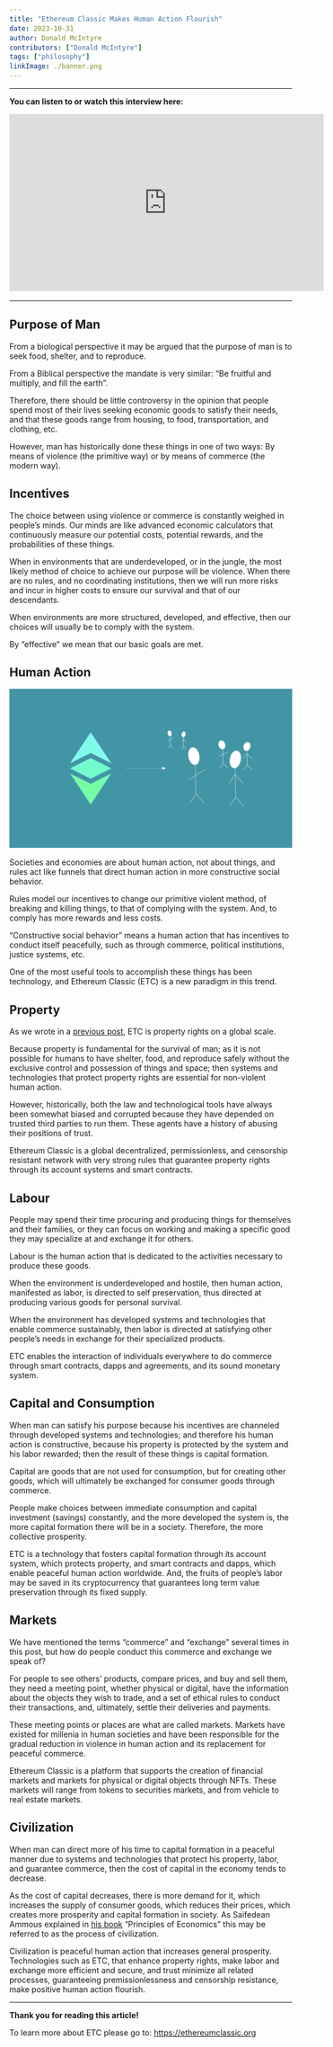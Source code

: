 ```yaml
---
title: "Ethereum Classic Makes Human Action Flourish"
date: 2023-10-31
author: Donald McIntyre
contributors: ["Donald McIntyre"]
tags: ["philosophy"]
linkImage: ./banner.png
---
```


---
**You can listen to or watch this interview here:**

<iframe width="560" height="315" src="https://www.youtube.com/embed/ZBCEZaM1mKw?si=1tsGN90Kw-4bozWJ" title="YouTube video player" frameborder="0" allow="accelerometer; autoplay; clipboard-write; encrypted-media; gyroscope; picture-in-picture; web-share" allowfullscreen></iframe>

---

## Purpose of Man

From a biological perspective it may be argued that the purpose of man is to seek food, shelter, and to reproduce.

From a Biblical perspective the mandate is very similar: “Be fruitful and multiply, and fill the earth”.

Therefore, there should be little controversy in the opinion that people spend most of their lives seeking economic goods to satisfy their needs, and that these goods range from housing, to food, transportation, and clothing, etc.

However, man has historically done these things in one of two ways: By means of violence (the primitive way) or by means of commerce (the modern way).

## Incentives

The choice between using violence or commerce is constantly weighed in people’s minds. Our minds are like advanced economic calculators that continuously measure our potential costs, potential rewards, and the probabilities of these things.

When in environments that are underdeveloped, or in the jungle, the most likely method of choice to achieve our purpose will be violence. When there are no rules, and no coordinating institutions, then we will run more risks and incur in higher costs to ensure our survival and that of our descendants.

When environments are more structured, developed, and effective, then our choices will usually be to comply with the system.

By “effective” we mean that our basic goals are met.

## Human Action

![](./1.png)

Societies and economies are about human action, not about things, and rules act like funnels that direct human action in more constructive social behavior.

Rules model our incentives to change our primitive violent method, of breaking and killing things, to that of complying with the system. And, to comply has more rewards and less costs.

“Constructive social behavior” means a human action that has incentives to conduct itself peacefully, such as through commerce, political institutions, justice systems, etc.

One of the most useful tools to accomplish these things has been technology, and Ethereum Classic (ETC) is a new paradigm in this trend.

## Property

As we wrote in a [previous post](https://ethereumclassic.org/blog/2023-10-25-ethereum-classic-is-property-rights-on-a-global-scale), ETC is property rights on a global scale.

Because property is fundamental for the survival of man; as it is not possible for humans to have shelter, food, and reproduce safely without the exclusive control and possession of things and space; then systems and technologies that protect property rights are essential for non-violent human action.

However, historically, both the law and technological tools have always been somewhat biased and corrupted because they have depended on trusted third parties to run them. These agents have a history of abusing their positions of trust.

Ethereum Classic is a global decentralized, permissionless, and censorship resistant network with very strong rules that guarantee property rights  through its account systems and smart contracts.

## Labour

People may spend their time procuring and producing things for themselves and their families, or they can focus on working and making a specific good they may specialize at and exchange it for others.

Labour is the human action that is dedicated to the activities necessary to produce these goods.

When the environment is underdeveloped and hostile, then human action, manifested as labor, is directed to self preservation, thus directed at producing various goods for personal survival.

When the environment has developed systems and technologies that enable commerce sustainably, then labor is directed at satisfying other people’s needs in exchange for their specialized products.

ETC enables the interaction of individuals everywhere to do commerce through smart contracts, dapps and agreements, and its sound monetary system.

## Capital and Consumption

When man can satisfy his purpose because his incentives are channeled through developed systems and technologies; and therefore his human action is constructive, because his property is protected by the system and his labor rewarded; then the result of these things is capital formation.

Capital are goods that are not used for consumption, but for creating other goods, which will ultimately be exchanged for consumer goods through commerce.

People make choices between immediate consumption and capital investment (savings) constantly, and the more developed the system is, the more capital formation there will be in a society. Therefore, the more collective prosperity.

ETC is a technology that fosters capital formation through its account system, which protects property, and smart contracts and dapps, which enable peaceful human action worldwide. And, the fruits of people’s labor may be saved in its cryptocurrency that guarantees long term value preservation through its fixed supply.

## Markets

We have mentioned the terms “commerce” and “exchange” several times in this post, but how do people conduct this commerce and exchange we speak of?

For people to see others’ products, compare prices, and buy and sell them, they need a meeting point, whether physical or digital, have the information about the objects they wish to trade, and a set of ethical rules to conduct their transactions, and, ultimately, settle their deliveries and payments.

These meeting points or places are what are called markets. Markets have existed for millenia in human societies and have been responsible for the gradual reduction in violence in human action and its replacement for peaceful commerce.

Ethereum Classic is a platform that supports the creation of financial markets and markets for physical or digital objects through NFTs. These markets will range from tokens to securities markets, and from vehicle to real estate markets.

## Civilization

When man can direct more of his time to capital formation in a peaceful manner due to systems and technologies that protect his property, labor, and guarantee commerce, then the cost of capital in the economy tends to decrease.

As the cost of capital decreases, there is more demand for it, which increases the supply of consumer goods, which reduces their prices, which creates more prosperity and capital formation in society. As Saifedean Ammous explained in [his book](https://saifedean.com/poe) “Principles of Economics” this may be referred to as the process of civilization.

Civilization is peaceful human action that increases general prosperity. Technologies such as ETC, that enhance property rights, make labor and exchange more efficient and secure, and trust minimize all related processes, guaranteeing premissionlessness and censorship resistance, make positive human action flourish.

---

**Thank you for reading this article!**

To learn more about ETC please go to: https://ethereumclassic.org
